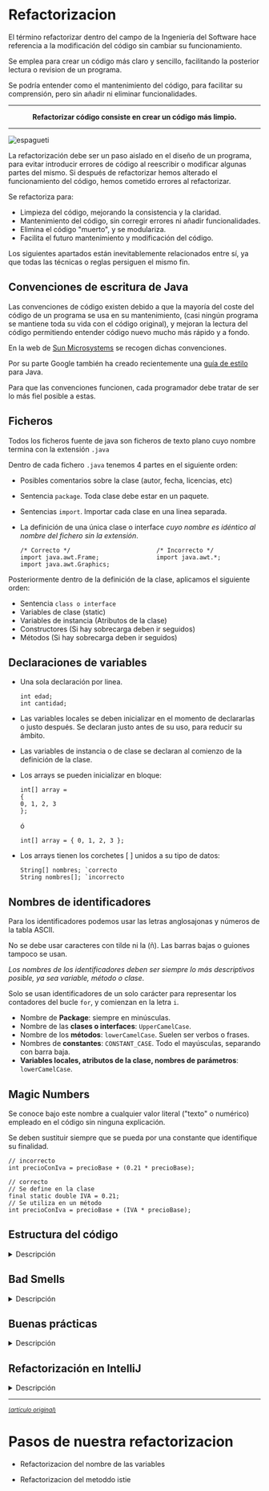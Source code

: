 # Refactorizacion 
El término refactorizar dentro del campo de la Ingeniería del Software hace referencia a la modificación del código sin cambiar su funcionamiento.

Se emplea para crear un código más claro y sencillo, facilitando la posterior lectura o revision de un programa.

Se podría entender como el mantenimiento del código, para facilitar su comprensión, pero sin añadir ni eliminar funcionalidades.

---

<p align="center"><strong>Refactorizar código consiste en crear un código más limpio.</strong></p>

---

![espagueti](./image/refactoringspagueti.png)

La refactorización debe ser un paso aislado en el diseño de un programa, para evitar introducir errores de código al reescribir o modificar algunas partes del mismo. 
Si después de refactorizar hemos alterado el funcionamiento del código, hemos cometido errores al refactorizar.

Se refactoriza para:
* Limpieza del código, mejorando la consistencia y la claridad.
* Mantenimiento del código, sin corregir errores ni añadir funcionalidades.
* Elimina el código "muerto", y se modulariza.
* Facilita el futuro mantenimiento y modificación del código.

Los siguientes apartados están inevitablemente relacionados entre sí, ya que todas las técnicas o reglas persiguen el mismo fin.

## Convenciones de escritura de Java
Las convenciones de código existen debido a que la mayoría del coste del código de un programa se usa en su mantenimiento, (casi ningún programa se mantiene toda su vida con el código original), y mejoran la lectura del código permitiendo entender código nuevo mucho más rápido y a fondo.

En la web de [Sun Microsystems](http:`www.oracle.com/technetwork/java/codeconventions-150003.pdf) se recogen dichas convenciones.

Por su parte Google también ha creado recientemente una [guía de estilo](https:`google.github.io/styleguide/javaguide.html#s1-introduction) para Java.

Para que las convenciones funcionen, cada programador debe tratar de ser lo más fiel posible a estas.

## Ficheros ##
Todos los ficheros fuente de java son ficheros de texto plano cuyo nombre termina con la extensión `.java`

Dentro de cada fichero `.java` tenemos 4 partes en el siguiente orden:

- Posibles comentarios sobre la clase (autor, fecha, licencias, etc)
- Sentencia `package`. Toda clase debe estar en un paquete.
- Sentencias `import`. Importar cada clase en una linea separada.
- La definición de una única clase o interface *cuyo nombre es idéntico al nombre del fichero sin la extensión*.


  ```
  /* Correcto */                        /* Incorrecto */
  import java.awt.Frame;                import java.awt.*;
  import java.awt.Graphics;
  ```

Posteriormente dentro de la definición de la clase, aplicamos el siguiente orden:
- Sentencia `class o interface`
- Variables de clase (static)
- Variables de instancia (Atributos de la clase)
- Constructores (Si hay sobrecarga deben ir seguidos)
- Métodos (Si hay sobrecarga deben ir seguidos)

## Declaraciones de variables 
* Una sola declaración por linea.
  ```
  int edad;
  int cantidad;  
  ```
* Las variables locales se deben inicializar en el momento de declararlas o justo después. Se declaran justo antes de su uso, para reducir su ámbito.
* Las variables de instancia o de clase se declaran al comienzo de la definición de la clase.
* Los arrays se pueden inicializar en bloque:
  ```
  int[] array =
  {
  0, 1, 2, 3
  };
  ```
   ó

  ```
  int[] array = { 0, 1, 2, 3 };  
  ```
* Los arrays tienen los corchetes [ ] unidos a su tipo de datos:
  ```
  String[] nombres; `correcto
  String nombres[]; `incorrecto
  ```

## Nombres de identificadores
Para los identificadores podemos usar las letras anglosajonas y números de la tabla ASCII.

No se debe usar caracteres con tilde ni la (ñ). Las barras bajas o guiones tampoco se usan.

*Los nombres de los identificadores deben ser siempre lo más descriptivos posible, ya sea variable, método o clase*.

Solo se usan identificadores de un solo carácter para representar los contadores del bucle `for`, y comienzan en la letra `i`.

* Nombre de **Package**: siempre en minúsculas.
* Nombre de las **clases o interfaces**: `UpperCamelCase`.
* Nombre de los **métodos**: `lowerCamelCase`. Suelen ser verbos o frases.
* Nombres de **constantes**: `CONSTANT_CASE`. Todo el mayúsculas, separando con barra baja.
* **Variables locales, atributos de la clase, nombres de parámetros**: `lowerCamelCase`.

## Magic Numbers
Se conoce bajo este nombre a cualquier valor literal ("texto" o numérico) empleado en el código sin ninguna explicación.

Se deben sustituir siempre que se pueda por una constante que identifique su finalidad.

```
// incorrecto
int precioConIva = precioBase + (0.21 * precioBase);

// correcto
// Se define en la clase
final static double IVA = 0.21;
// Se utiliza en un método
int precioConIva = precioBase + (IVA * precioBase);
```

## Estructura del código
<details>
<summary>Descripción</summary>

* Debemos usar la codificación UTF-8
* En las sentencias de control de flujo (`if, else, for, do-while, try-catch-finally`) se incluyen llaves `{}`, incluso si no contienen código o es una sola instrucción.
 Se alinean las llaves `{}` al inicio de línea.

  ```
  if (final < indice) {
    filaInicial = indice – numeroFilas;
  } else if (indice < filaInicial) {
    filaInicial = indice;
  }
  ```

* Una sola instrucción por línea.
* Las líneas de código no deben superar los 100 caracteres. Si no, se deben **romper** antes de algún operador.
* Si la declaración del método es demasiado larga, o una expresión aritmética es demasiado larga, o en una sentencia `if`, debo romper.
* Si una operación aritmética o lógica se compone de distintos tipos de operaciones con distinta jerarquía, se deben usar paréntesis para facilitar su legibilidad.
  ```
  public void ejecutarAccion(
    TipoParametro parametro1, TipoParametro parametro2, TipoParametro parametro3){
    ...
  }

  if ((condicion1 && condicion2)
    || (condicion3 && condicion4)
    || !(condicion5 && condicion6)) {
      llamarMetodo();
  }

  longName1 = longName2 * (longName3 + longName4 - longName5)
  + (4 * longname6); // Siempre con el operador al principio de línea
  ```

* Los espacios en blanco mejoran la legibilidad. Se deben colocar entre operadores, después de los puntos y coma de los bucles for, después de los operadores de asignación, etc.
  ```
  cantidadTotal = cantidadInicial + cantidadFinal;

  for(int i = 0; i < cantidadTotal; i++){
    ...
  }

  public String getItem(int fila, int columna) {
    ...
  }

  getItem(cantidadInicial, cantidadFinal);
  ```

Debemos estar familiarizados y poner en práctica las convenciones recogidas en alguna de las guías de estilo indicadas.

</details>

## Bad Smells 
<details>
<summary>Descripción</summary>

Se conoce como **Bad Smell o Code Smell** [mal olor](https://es.wikipedia.org/wiki/Hediondez_del_c%C3%B3digo) a algunos indicadores o síntomas del código que posiblemente ocultan un problema más profundo.

Los `bad smells` no son errores de código (bugs), ya que no impiden que el programa funcione correctamente, pero son indicadores de fallos en el diseño del código que dificultan el posterior mantenimiento del mismo y aumentan el riesgo de errores futuros.

Algunos de estos síntomas son:

* **Código duplicado** (`Duplicated code`). Si se detectan bloques de código iguales o muy parecidos en distintas partes del programa, se debe extraer creando un método para unificarlo.

* **Métodos muy largos** (`Long Method`). Los método de muchas lineas dificultan su comprensión. Un método largo probablemente está realizando distintas tareas, que se podrían dividir en otros métodos. Las funciones deben ser los más pequeñas posibles (3 lineas mejor que 15). Cuanto más corto es un método, más fácil es reutilizarlo. __Un método debe hacer solo una cosa, hacerla bien, y que sea la única que haga.__

* **Clases muy grandes** (`Large class`). Problema anterior aplicado a una clase. Una clase debe tener solo una finalidad. Si una clase se usa para distintos problemas tendremos clases con demasiados métodos, atributos e incluso instancias. Las clases deben el menor numero de responsabilidades y que esté bien delimitado.

* **Lista de parámetros extensa** (`Long parameter list`). Las funciones (o métodos en Java) deben tener el mínimo número de parámetros posible, siendo 0 lo perfecto. Si un método requiere muchos parámetros puede que sea necesario crear una clase con esa cantidad de datos y pasarle un objeto de la clase como parámetro. Del mismo modo ocurre con el valor de retorno, si necesito devolver más de un dato.

* **Cambio divergente** (`Divergent change`). Si una clase necesita ser modificada a menudo y por razones muy distintas, puede que la clase esté realizando demasiadas tareas. Podría ser eliminada y/o dividida.

* **Cirugía a tiros** (`Shotgun surgery`). Si al modificar una clase, se necesitan modificar otras clases o elementos ajenos a ella para compatibilizar el cambio. Lo opuesto al `smell` anterior.

* **Envidia de funcionalidad** (`Feature Envy`). Ocurre cuando una clase usa más métodos de otra clase, o un método usa más datos de otra clase, que de la propia.

* **Legado rechazado** (`Refused bequest`). Cuando una subclase extiende (hereda) de otra clase, y utiliza pocas características de la superclase, puede que haya un error en la jerarquía de clases.

En la siguiente [página web](https://refactoring.guru/es/refactoring/smells) tenemos la mayoría de Bad Smells agrupados.

</details>

## Buenas prácticas ##

<details>
<summary>Descripción</summary>

* **Manejo de Strings**: Los Strings son objetos, por lo que crearlos es costoso. Es mucho más rápido instanciarlos con una asignación, que con el operador `new`.
    * Concatenar String con el operador '+' también genera mucha carga, ya que crea un nuevo String en memoria.
    * Se debe tratar de evitar siempre las concatenaciones (+) dentro de un **bucle**, o usar otras clases en ese caso (p.e. StringBuilder)
      ```
      // instanciación lenta
      String lenta = new String("objeto string");

      // instanciación rápida
      String rapida = "objeto string";
      ```

* **Visibilidad de atributos**: Los campos de una clase 'estándar' no deben declararse nunca como public, ni mucho menos no indicarle un modificador de visibilidad. Se usan sus `setters y getters` para su acceso.

* **Limitar siempre el alcance de una variable local**. Crear la variable local e inicializarla lo más cerca posible de su uso.

* **Usar siempre una variable para un único propósito**. A veces sentimos la tentación de reutilizar una variable, pero complica la legibilidad.

  ```
  ...
  int resultadoTotal = resultadoInicial - resultadoFinal;
  ...
  ```

* **Bucle for**. Optar por el `for` siempre que se pueda (frente a while, do-while). Las ventajas son que reune todo el control del bucle en la misma linea (inicio, fin, e incremento), y la variable de control ('i') no es accesible desde fuera de él. Si se necesita modificar su variable de control, usar otro bucle.

* **Constantes**: Cualquier valor literal debe ser definido como constante.

* **Switch**: Siempre debe llevar un `break` después de cada caso, y también el caso `default` que ayudará a corregir futuros aumentos del número de casos.

* La `programación defensiva` es salvadora. Continuamente estamos valorando que puede ir mal en el código, y como evitarlo. Por ejemplo:
  * Siempre que se pueda, se debe validar la entrada de datos. Si no se valida, el programa puede fallar o dar resultados inesperados.
  * Se deben lanzar excepciones en caso de errores, y no dejar que el programa falle sin más.

</details>

## Refactorización en IntelliJ

<details>
<summary>Descripción</summary>

IntelliJ tiene distintos [métodos de refactorización](https://www.jetbrains.com/help/idea/refactoring-source-code.html)

Dependiendo de sobre qué mostremos el menú de refactorización, nos ofrecerá unas u otras opciones.

Para refactorizar pulsaremos click derecho sobre el nombre del elemento deseado, y deplegaremos la opción *Refactor* del menu contextual.

Los **métodos de refactorización**, también llamados **patrones de refactorización**, nos permiten plantear casos y previsualizar las posibles soluciones que se nos ofrecen.

Podemos seleccionar diferentes elementos para mostrar su menú de refactorización (una clase, una variable, método, bloque de instrucciones, expresion, etc ). A continuación se muestras algunos de los métodos más comunes:

* **Rename**: Es la opción empleada para cambiar el identificador a cualquier elemento (nombre de variable, clase, método, paquete, directorio, etc). Cuando lo aplicamos, se cambian todas las veces que aparece dicho identificador.

* **Move**: Mueve una clase (fichero .java)de un paquete a otro y se cambian todas las referencias. También se realiza la misma operación arrastrando la clase de un paquete a otro en el explorador de eclipse.

* **Extract Constant**: Convierte un número o cadena literal en una constante. Se puede ver donde se realizarán los cambios, y también el estado antes y después de refactorizar. Después, todas las apariciones de esa cadena se sustituyen por el nombre de la constante. Esto se utiliza modificar el valor en un solo lugar.

* **Extract Local Variable**: Convierte un número o cadena literal en una variable de ámbito local. Si esa misma cadena de texto existe fuera del bloque o del método, no se aplica el cambio. Parecido al patrón anterior, pero para aplicar dentro de método o bloques de código entre llaves { }.

* **Convert Local Variable to Field**: Convierte una variable local en un atributo privado de la clase. Después de aplicar el patrón de refactorización, todos los usos de la variable local se sustituyen por el atributo.

* **Extract Method**: Convierte un bloque de código en un método, a partir de un bloque cerrado por llaves { }. Eclipse ajusta las parámetros y el retorno del método. Es muy útil cuando detectamos `bad smells` en métodos muy largos, o en bloques de código que se repiten.

* **Change Method Signature**: Permite cambiar el nombre del método y los parámetros que recibe. Se actualizarán todas las dependencias y llamadas al método dentro del proyecto actual.

* **Inline**: Nos permite ajustar una referencia a una variable o método en una sola linea de código.
  ```
  File fichero = new File("datos.dat");
  PrintWriter escritor;
  escritor = new PrintWriter(fichero);

  PrintWriter escritor = new PrintWriter(new File("datos.dat"));
  ```
  
* **Extract Interface**: Este patrón de refactorización nos permite seleccionar los métodos de una clase para crear una `Interface`. Una `Interface` es una plantilla que define los métodos acerca de lo que puede hacer una clase. Define los métodos de una clase (Nombre, parámetros y tipo de retorno) pero no los desarrolla.

* **Extract Superclass**: Permite crear una superclase (clase padre) con los métodos y atributos que seleccionemos de una clase concreta. Lo usamos cuando la clase con la que trabajamos podría tener cosas en común con otras clases, las cuales serían también subclases de la superclase creada.
</details>

----
<sub>[(*artículo original*)](https://entornos.abrilcode.com/doku.php?id=apuntes:refactorizacion)</sub>

# Pasos de nuestra refactorizacion

* Refactorizacion del nombre de las variables

* Refactorizacion del metoddo istie